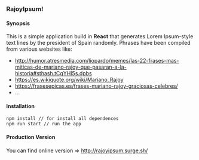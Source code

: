 ### __RajoyIpsum!__

#### Synopsis

This is a simple application build in **React** that generates Lorem Ipsum-style text lines by the president of Spain randomly.
Phrases have been compiled from various websites like:

- http://humor.atresmedia.com/liopardo/memes/las-22-frases-mas-miticas-de-mariano-rajoy-que-pasaran-a-la-historia#sthash.tCqYHI5s.dpbs
- https://es.wikiquote.org/wiki/Mariano_Rajoy
- https://frasesepicas.es/frases-mariano-rajoy-graciosas-celebres/
- ...

#### Installation

```console
npm install // for install all dependences
npm run start // run the app
```

#### Production Version

You can find online version => http://rajoyipsum.surge.sh/
